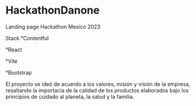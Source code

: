 # HackathonDanone
Landing page Hackathon Mexico 2023

Stack
°Contentful

°React

°Vite

°Bootstrap

El proyecto se ideó de acuerdo a los valores, misión y visión de la empresa, resaltando la importacia de la calidad de los productos elaborados bajo los principios de cuidado al planeta, la salud y la familia.

